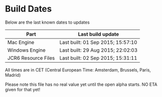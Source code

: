 # Build Dates

Below are the last known dates to updates

Part | Last build update
-----|-----
Mac Engine | Last built: 01 Sep 2015; 15:57:10
Windows Engine | Last built: 29 Aug 2015; 22:02:03
JCR6 Resource Files | Last built: 02 Sep 2015; 15:31:11
All times are in CET (Central European Time: Amsterdam, Brussels, Paris, Madrid)


Please note this file has no real value yet until the open alpha starts. NO ETA given for that yet!

